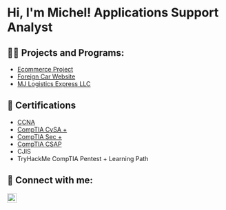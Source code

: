 
<h1>Hi, I'm Michel! Applications Support Analyst </h1>

<h2>👨‍💻 Projects and Programs:</h2>

- [Ecommerce Project](https://ecommerce-app-5a7a6.web.app/)
- [Foreign Car Website](https://micheljurado.github.io/ForeignCarWebsite/)
- [MJ Logistics Express LLC](https://micheljurado.github.io/MJ-LOGISTICS/index.html)


<h2>📄 Certifications</h2>

- [CCNA](https://www.credly.com/badges/1eba1a01-db88-4a8e-892e-995eec6ca585?source=linked_in_profile)
- [CompTIA CySA +](https://www.credly.com/badges/e8c7b41b-e7f3-424d-9e04-e0ad57d18d3e?source=linked_in_profile)
- [CompTIA Sec +](https://www.credly.com/badges/1867a5c6-3593-4b6b-9a64-8c4a395b3599/linked_in_profile)
- [CompTIA CSAP](https://www.credly.com/badges/cc48393d-532f-4e80-b55f-ebace015b655?source=linked_in_profile)
- CJIS
- TryHackMe CompTIA Pentest + Learning Path

<h2> 🤳 Connect with me:</h2>


[<img align="left" alt="MichelJurado | LinkedIn" width="22px" src="https://cdn.jsdelivr.net/npm/simple-icons@v3/icons/linkedin.svg" />][linkedin]



[linkedin]: https://www.linkedin.com/in/micheljurado/



